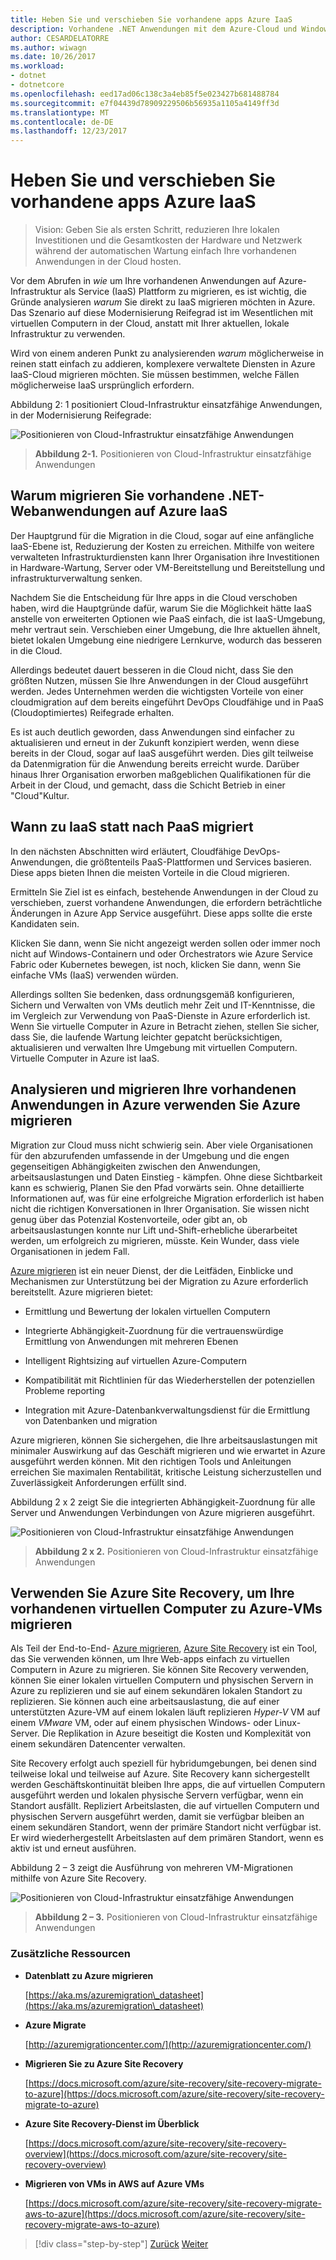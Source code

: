 ```yaml
---
title: Heben Sie und verschieben Sie vorhandene apps Azure IaaS
description: Vorhandene .NET Anwendungen mit dem Azure-Cloud und Windows-Containern zu aktualisieren.
author: CESARDELATORRE
ms.author: wiwagn
ms.date: 10/26/2017
ms.workload:
- dotnet
- dotnetcore
ms.openlocfilehash: eed17ad06c138c3a4eb85f5e023427b681488784
ms.sourcegitcommit: e7f04439d78909229506b56935a1105a4149ff3d
ms.translationtype: MT
ms.contentlocale: de-DE
ms.lasthandoff: 12/23/2017
---
```

# <a name="lift-and-shift-existing-apps-azure-iaas"></a>Heben Sie und verschieben Sie vorhandene apps Azure IaaS

> Vision: Geben Sie als ersten Schritt, reduzieren Ihre lokalen Investitionen und die Gesamtkosten der Hardware und Netzwerk während der automatischen Wartung einfach Ihre vorhandenen Anwendungen in der Cloud hosten.

Vor dem Abrufen in *wie* um Ihre vorhandenen Anwendungen auf Azure-Infrastruktur als Service (IaaS) Plattform zu migrieren, es ist wichtig, die Gründe analysieren *warum* Sie direkt zu IaaS migrieren möchten in Azure. Das Szenario auf diese Modernisierung Reifegrad ist im Wesentlichen mit virtuellen Computern in der Cloud, anstatt mit Ihrer aktuellen, lokale Infrastruktur zu verwenden.

Wird von einem anderen Punkt zu analysierenden *warum* möglicherweise in reinen statt einfach zu addieren, komplexere verwaltete Diensten in Azure IaaS-Cloud migrieren möchten. Sie müssen bestimmen, welche Fällen möglicherweise IaaS ursprünglich erfordern.

Abbildung 2: 1 positioniert Cloud-Infrastruktur einsatzfähige Anwendungen, in der Modernisierung Reifegrade:

![Positionieren von Cloud-Infrastruktur einsatzfähige Anwendungen](./media/image2-1.png)

> **Abbildung 2-1.** Positionieren von Cloud-Infrastruktur einsatzfähige Anwendungen

## <a name="why-migrate-existing-net-web-applications-to-azure-iaas"></a>Warum migrieren Sie vorhandene .NET-Webanwendungen auf Azure IaaS 

Der Hauptgrund für die Migration in die Cloud, sogar auf eine anfängliche IaaS-Ebene ist, Reduzierung der Kosten zu erreichen. Mithilfe von weitere verwalteten Infrastrukturdiensten kann Ihrer Organisation ihre Investitionen in Hardware-Wartung, Server oder VM-Bereitstellung und Bereitstellung und infrastrukturverwaltung senken.

Nachdem Sie die Entscheidung für Ihre apps in die Cloud verschoben haben, wird die Hauptgründe dafür, warum Sie die Möglichkeit hätte IaaS anstelle von erweiterten Optionen wie PaaS einfach, die ist IaaS-Umgebung, mehr vertraut sein. Verschieben einer Umgebung, die Ihre aktuellen ähnelt, bietet lokalen Umgebung eine niedrigere Lernkurve, wodurch das besseren in die Cloud.

Allerdings bedeutet dauert besseren in die Cloud nicht, dass Sie den größten Nutzen, müssen Sie Ihre Anwendungen in der Cloud ausgeführt werden. Jedes Unternehmen werden die wichtigsten Vorteile von einer cloudmigration auf dem bereits eingeführt DevOps Cloudfähige und in PaaS (Cloudoptimiertes) Reifegrade erhalten.

Es ist auch deutlich geworden, dass Anwendungen sind einfacher zu aktualisieren und erneut in der Zukunft konzipiert werden, wenn diese bereits in der Cloud, sogar auf IaaS ausgeführt werden. Dies gilt teilweise da Datenmigration für die Anwendung bereits erreicht wurde. Darüber hinaus Ihrer Organisation erworben maßgeblichen Qualifikationen für die Arbeit in der Cloud, und gemacht, dass die Schicht Betrieb in einer "Cloud"Kultur.

## <a name="when-to-migrate-to-iaas-instead-of-to-paas"></a>Wann zu IaaS statt nach PaaS migriert

In den nächsten Abschnitten wird erläutert, Cloudfähige DevOps-Anwendungen, die größtenteils PaaS-Plattformen und Services basieren. Diese apps bieten Ihnen die meisten Vorteile in die Cloud migrieren.

Ermitteln Sie Ziel ist es einfach, bestehende Anwendungen in der Cloud zu verschieben, zuerst vorhandene Anwendungen, die erfordern beträchtliche Änderungen in Azure App Service ausgeführt. Diese apps sollte die erste Kandidaten sein.

Klicken Sie dann, wenn Sie nicht angezeigt werden sollen oder immer noch nicht auf Windows-Containern und oder Orchestrators wie Azure Service Fabric oder Kubernetes bewegen, ist noch, klicken Sie dann, wenn Sie einfache VMs (IaaS) verwenden würden.

Allerdings sollten Sie bedenken, dass ordnungsgemäß konfigurieren, Sichern und Verwalten von VMs deutlich mehr Zeit und IT-Kenntnisse, die im Vergleich zur Verwendung von PaaS-Dienste in Azure erforderlich ist. Wenn Sie virtuelle Computer in Azure in Betracht ziehen, stellen Sie sicher, dass Sie, die laufende Wartung leichter gepatcht berücksichtigen, aktualisieren und verwalten Ihre Umgebung mit virtuellen Computern. Virtuelle Computer in Azure ist IaaS.

## <a name="use-azure-migrate-to-analyze-and-migrate-your-existing-applications-to-azure"></a>Analysieren und migrieren Ihre vorhandenen Anwendungen in Azure verwenden Sie Azure migrieren

Migration zur Cloud muss nicht schwierig sein. Aber viele Organisationen für den abzurufenden umfassende in der Umgebung und die engen gegenseitigen Abhängigkeiten zwischen den Anwendungen, arbeitsauslastungen und Daten Einstieg - kämpfen. Ohne diese Sichtbarkeit kann es schwierig, Planen Sie den Pfad vorwärts sein. Ohne detaillierte Informationen auf, was für eine erfolgreiche Migration erforderlich ist haben nicht die richtigen Konversationen in Ihrer Organisation. Sie wissen nicht genug über das Potenzial Kostenvorteile, oder gibt an, ob arbeitsauslastungen konnte nur Lift und-Shift-erhebliche überarbeitet werden, um erfolgreich zu migrieren, müsste. Kein Wunder, dass viele Organisationen in jedem Fall.

[Azure migrieren](https://aka.ms/azuremigrate) ist ein neuer Dienst, der die Leitfäden, Einblicke und Mechanismen zur Unterstützung bei der Migration zu Azure erforderlich bereitstellt. Azure migrieren bietet:

-   Ermittlung und Bewertung der lokalen virtuellen Computern

-   Integrierte Abhängigkeit-Zuordnung für die vertrauenswürdige Ermittlung von Anwendungen mit mehreren Ebenen

-   Intelligent Rightsizing auf virtuellen Azure-Computern

-   Kompatibilität mit Richtlinien für das Wiederherstellen der potenziellen Probleme reporting

-   Integration mit Azure-Datenbankverwaltungsdienst für die Ermittlung von Datenbanken und migration

Azure migrieren, können Sie sichergehen, die Ihre arbeitsauslastungen mit minimaler Auswirkung auf das Geschäft migrieren und wie erwartet in Azure ausgeführt werden können. Mit den richtigen Tools und Anleitungen erreichen Sie maximalen Rentabilität, kritische Leistung sicherzustellen und Zuverlässigkeit Anforderungen erfüllt sind.

Abbildung 2 x 2 zeigt Sie die integrierten Abhängigkeit-Zuordnung für alle Server und Anwendungen Verbindungen von Azure migrieren ausgeführt.

![Positionieren von Cloud-Infrastruktur einsatzfähige Anwendungen](./media/image2-2.png)

> **Abbildung 2 x 2.** Positionieren von Cloud-Infrastruktur einsatzfähige Anwendungen

## <a name="use-azure-site-recovery-to-migrate-your-existing-vms-to-azure-vms"></a>Verwenden Sie Azure Site Recovery, um Ihre vorhandenen virtuellen Computer zu Azure-VMs migrieren

Als Teil der End-to-End- [Azure migrieren](https://aka.ms/azuremigrate), [Azure Site Recovery](https://docs.microsoft.com/azure/site-recovery/site-recovery-overview) ist ein Tool, das Sie verwenden können, um Ihre Web-apps einfach zu virtuellen Computern in Azure zu migrieren. Sie können Site Recovery verwenden, können Sie einer lokalen virtuellen Computern und physischen Servern in Azure zu replizieren und sie auf einem sekundären lokalen Standort zu replizieren. Sie können auch eine arbeitsauslastung, die auf einer unterstützten Azure-VM auf einem lokalen läuft replizieren *Hyper-V* VM auf einem *VMware* VM, oder auf einem physischen Windows- oder Linux-Server. Die Replikation in Azure beseitigt die Kosten und Komplexität von einem sekundären Datencenter verwalten.

Site Recovery erfolgt auch speziell für hybridumgebungen, bei denen sind teilweise lokal und teilweise auf Azure. Site Recovery kann sichergestellt werden Geschäftskontinuität bleiben Ihre apps, die auf virtuellen Computern ausgeführt werden und lokalen physische Servern verfügbar, wenn ein Standort ausfällt. Repliziert Arbeitslasten, die auf virtuellen Computern und physischen Servern ausgeführt werden, damit sie verfügbar bleiben an einem sekundären Standort, wenn der primäre Standort nicht verfügbar ist. Er wird wiederhergestellt Arbeitslasten auf dem primären Standort, wenn es aktiv ist und erneut ausführen.

Abbildung 2 – 3 zeigt die Ausführung von mehreren VM-Migrationen mithilfe von Azure Site Recovery.

![Positionieren von Cloud-Infrastruktur einsatzfähige Anwendungen](./media/image2-3.png)

> **Abbildung 2 – 3.** Positionieren von Cloud-Infrastruktur einsatzfähige Anwendungen

### <a name="additional-resources"></a>Zusätzliche Ressourcen

-   **Datenblatt zu Azure migrieren**

    [https://aka.ms/azuremigration\_datasheet](https://aka.ms/azuremigration\_datasheet)

-   **Azure Migrate**

    [http://azuremigrationcenter.com/](http://azuremigrationcenter.com/)

-   **Migrieren Sie zu Azure Site Recovery**

    [https://docs.microsoft.com/azure/site-recovery/site-recovery-migrate-to-azure](https://docs.microsoft.com/azure/site-recovery/site-recovery-migrate-to-azure)

-   **Azure Site Recovery-Dienst im Überblick**

    [https://docs.microsoft.com/azure/site-recovery/site-recovery-overview](https://docs.microsoft.com/azure/site-recovery/site-recovery-overview)

-   **Migrieren von VMs in AWS auf Azure VMs**

    [https://docs.microsoft.com/azure/site-recovery/site-recovery-migrate-aws-to-azure](https://docs.microsoft.com/azure/site-recovery/site-recovery-migrate-aws-to-azure)

>[!div class="step-by-step"]
[Zurück](index.md)
[Weiter](migrate-your-relational-databases-to-azure.md)
